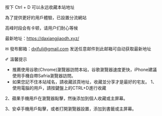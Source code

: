 按下 Ctrl + D 可以永远收藏本站地址

為了提供更好的用戶體驗，已設置分流網站

高峰时段会有卡顿，请用户们耐心等候

最新地址：https://daxiangjiaodh.xyz/

✉ 發布郵箱：dxjfuli@gmail.com
发送任意邮件到此邮箱可自动获取最新地址

✐ 溫馨提示
* 推薦使用谷歌(Chrome)瀏覽器訪問本站，谷歌瀏覽器速度更快，iPhone建議使用手機自帶Safria瀏覽器訪問。
* 如果您記不住本站域名，請收藏該頁地址，收藏並分享才是最好的宅友。
1、使用電腦的用戶，請按鍵盤上的CTRL+D進行收藏

2、蘋果手機用戶在瀏覽器點擊，然後添加到個人收藏或主屏幕。

3、安卓手機用戶點擊，或者打開瀏覽器設置，添加到書籤或主屏幕。

